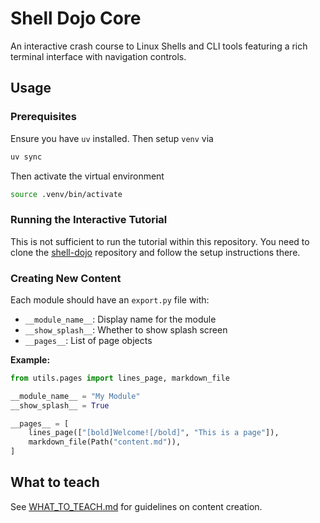 # Shell Dojo Core

An interactive crash course to Linux Shells and CLI tools featuring a rich terminal interface with navigation controls.

## Usage

### Prerequisites

Ensure you have `uv` installed. Then setup `venv` via

```bash
uv sync
```

Then activate the virtual environment
```bash
source .venv/bin/activate
```

### Running the Interactive Tutorial

This is not sufficient to run the tutorial within this repository. You need to clone the [shell-dojo](https://github.com/acm-dojo/shell-dojo) repository and follow the setup instructions there.

### Creating New Content

Each module should have an `export.py` file with:

- `__module_name__`: Display name for the module
- `__show_splash__`: Whether to show splash screen
- `__pages__`: List of page objects

**Example:**
```python
from utils.pages import lines_page, markdown_file

__module_name__ = "My Module"
__show_splash__ = True

__pages__ = [
    lines_page(["[bold]Welcome![/bold]", "This is a page"]),
    markdown_file(Path("content.md")),
]
```

## What to teach

See [WHAT_TO_TEACH.md](WHAT_TO_TEACH.md) for guidelines on content creation.